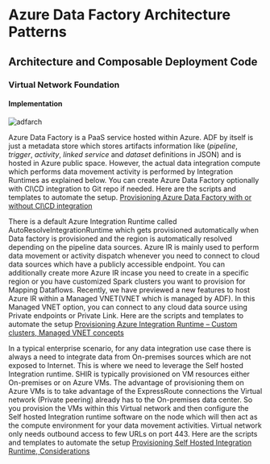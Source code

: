 # Azure Data Factory Architecture Patterns

## Architecture and Composable Deployment Code

### Virtual Network Foundation

#### Implementation

![adfarch](https://user-images.githubusercontent.com/22504173/88923589-f4335980-d23f-11ea-9aa0-f69fee0d2aff.png)


Azure Data Factory is a PaaS service hosted within Azure. ADF by itself is just a metadata store which stores artifacts information like (*pipeline*, *trigger*, *activity*, *linked* *service* and *dataset* definitions in JSON) and is hosted in Azure public space. However, the actual data integration compute which performs data movement activity is performed by Integration Runtimes as explained below. You can create Azure Data Factory optionally with CI\CD integration to Git repo if needed. Here are the scripts and templates to automate the setup. [Provisioning Azure Data Factory with or without CI\CD integration](https://github.com/microsoft/implementation-patterns/tree/main/pattern-datafactory-databricks/components/data-factory)


There is a default Azure Integration Runtime called AutoResolveIntegrationRuntime which gets provisioned automatically when  Data factory is provisioned and the region is automatically resolved depending on the pipeline data sources. Azure IR is mainly used to perform data movement or activity dispatch whenever you need to connect to cloud data sources which have a publicly accessible endpoint. You can additionally create more Azure IR incase you need to create in a specific region or you have customized Spark clusters you want to provision for Mapping Dataflows. Recently, we have previewed a new features to host Azure IR within a Managed VNET(VNET which is managed by ADF). In this Managed VNET option, you can connect to any cloud data source using Private endpoints or Private Link. Here are the scripts and templates to automate the setup [Provisioning Azure Integration Runtime – Custom clusters, Managed VNET concepts](https://github.com/microsoft/implementation-patterns/tree/main/pattern-datafactory-databricks/components/azure-integration-runtime)


In a typical enterprise scenario, for any data integration use case there is always a need to integrate data from On-premises sources which are not exposed to Internet. This is where we need to leverage the Self hosted Integration runtime. SHIR is typically provisioned on VM resources either On-premises or on Azure VMs. The advantage of provisioning them on Azure VMs is to take advantage of the ExpressRoute connections the Virtual network (Private peering) already has to the On-premises data center. So you provision the VMs within this Virtual network and then configure the Self hosted Integration runtime software on the node which will then act as the compute environment for your data movement activities. Virtual network only needs outbound access to few URLs on port 443. Here are the scripts and templates to automate the setup [Provisioning Self Hosted Integration Runtime, Considerations](https://github.com/microsoft/implementation-patterns/tree/main/pattern-datafactory-databricks/components/self-hosted-integration-runtime)
